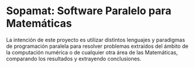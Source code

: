 # Sopamat: Software Paralelo para Matemáticas

La intención de este proyecto es utilizar distintos lenguajes y
paradigmas de programación paralela para resolver problemas extraídos
del ámbito de la computación numérica o de cualquier otra área de las
Matemáticas, comparando los resultados y extrayendo conclusiones.
